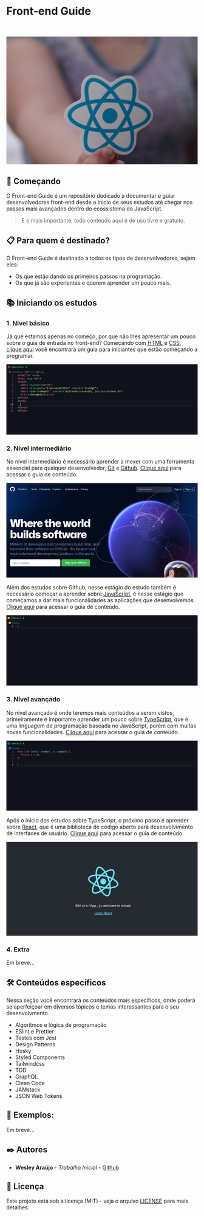 # Front-end Guide

<br>

![react](/assets/pexels-realtoughcandycom-11035471.jpg)

## 🚀 Começando
O Front-end Guide é um repositório dedicado a documentar e guiar desenvolvedores front-end desde o inicio de seus estudos até chegar nos passos mais avançados dentro do ecossistema do JavaScript.

>E o mais importante, todo conteúdo aqui é de uso livre e gratuito.

## 📋 Para quem é destinado?
O Front-end Guide é destinado a todos os tipos de desenvolvedores, sejam eles:

- Os que estão dando os primeiros passos na programação.
- Os que já são experientes e querem aprender um pouco mais.

## 📚 Iniciando os estudos

### 1. Nível básico
Já que estamos apenas no começo, por que não lhes apresentar um pouco sobre o guia de entrada no front-end? Começando com [HTML](https://developer.mozilla.org/pt-BR/docs/Web/HTML) e [CSS](https://developer.mozilla.org/pt-BR/docs/Web/CSS), [clique aqui](/docs/iniciante.md) você encontrará um guia para iniciantes que estão começando a programar.

![html-gif](/assets/html.gif)

### 2. Nível intermediário
No nível intermediário é necessário aprender a mexer com uma ferramenta essencial para qualquer desenvolvedor, [Git](https://git-scm.com/) e [Github](https://github.com/). [Clique aqui](/docs/intermediario-git.md) para acessar o guia de conteúdo.

![github-home-gif](/assets/github-home.gif)

Além dos estudos sobre Github, nesse estágio do estudo também é necessário começar a aprender sobre [JavaScript](https://developer.mozilla.org/pt-BR/docs/Web/JavaScript), é nesse estágio que começamos a dar mais funcionalidades as aplicações que desenvolvemos. [Clique aqui](/docs/intermediario-js.md) para acessar o guia de conteúdo.

![js-code-gif](/assets/js-code.gif)

### 3. Nível avançado
No nível avançado é onde teremos mais conteúdos a serem vistos, primeiramente é importante aprender um pouco sobre [TypeScript](https://www.typescriptlang.org/), que é uma linguagem de programação baseada no JavaScript, porém com muitas novas funcionalidades. [Clique aqui](/docs/avancado-ts.md) para acessar o guia de conteúdo.

![ts-code-gif](/assets/ts-code.gif)

Após o início dos estudos sobre TypeScript, o próximo passo é aprender sobre [React](https://pt-br.reactjs.org/), que é uma biblioteca de código aberto para desenvolvimento de interfaces de usuário. [Clique aqui](/docs/react.md) para acessar o guia de conteúdo.

![react-gif](/assets/react.gif)

### 4. Extra
Em breve...

## 🛠️ Conteúdos específicos
Nessa seção você encontrará os conteúdos mais específicos, onde poderá se aperfeiçoar em diversos tópicos e temas interessantes para o seu desenvolvmento.

- Algoritmos e lógica de programação
- ESlint e Prettier
- Testes com Jest
- Design Patterns
- Husky
- Styled Components
- Tailwindcss
- TDD
- GraphQL
- Clean Code
- JAMstack
- JSON Web Tokens

## 🔧 Exemplos:
Em breve...

## ✒️ Autores

* **Wesley Araújo** - *Trabalho Inicial* - [Github](https://github.com/wesleyara)

## 📄 Licença

Este projeto está sob a licença (MIT) - veja o arquivo [LICENSE](/LICENSE) para mais detalhes.